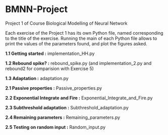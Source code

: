# BMNN-Project
Project 1 of Course Biological Modelling of Neural Network

Each exercise of the Project 1 has its own Python file, named corresponding to the title of the exercise.
Running the main of each Python file allows to print the values of the parameters found, and plot the figures asked.


**1.1 Getting started :** implementation_HH.py

**1.2 Rebound spike? :** rebound_spike.py (and implementation_2.py and rebound2 for comparision with Exercise 5)

**1.3 Adaptation :** adaptation.py

**2.1 Passive properties :** Passive_properties.py

**2.2 Exponential Integrate and Fire :** Exponential_Integrate_and_Fire.py

**2.3 Subthreshold adaptation :** Subthreshold_adaptation.py

**2.4 Remaining parameters :** Remaining_parameters.py

**2.5 Testing on random input :** Random_input.py


